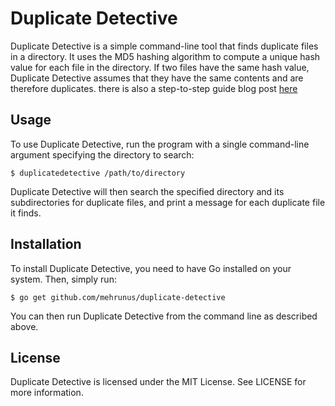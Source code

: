 # Duplicate Detective

Duplicate Detective is a simple command-line tool that finds duplicate files in a directory. It uses the MD5 hashing algorithm to compute a unique hash value for each file in the directory. If two files have the same hash value, Duplicate Detective assumes that they have the same contents and are therefore duplicates.
there is also a step-to-step guide blog post [here](https://mehranbehnam77.medium.com/duplicate-detective-a-step-by-step-guide-to-identifying-duplicate-files-with-golang-d1fdca5149f6)  

## Usage

To use Duplicate Detective, run the program with a single command-line argument specifying the directory to search:


```$ duplicatedetective /path/to/directory```

Duplicate Detective will then search the specified directory and its subdirectories for duplicate files, and print a message for each duplicate file it finds.

## Installation

To install Duplicate Detective, you need to have Go installed on your system. Then, simply run:


```$ go get github.com/mehrunus/duplicate-detective```

You can then run Duplicate Detective from the command line as described above.

## License

Duplicate Detective is licensed under the MIT License. See LICENSE for more information.